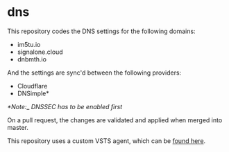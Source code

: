 # dns

This repository codes the DNS settings for the following domains:

- im5tu.io
- signalone.cloud
- dnbmth.io

And the settings are sync'd between the following providers:

- Cloudflare
- DNSimple*

_*Note:__ _DNSSEC has to be enabled first_

On a pull request, the changes are validated and applied when merged into master.

This repository uses a custom VSTS agent, which can be [found here](https://github.com/Im5tu/octodns-docker).
